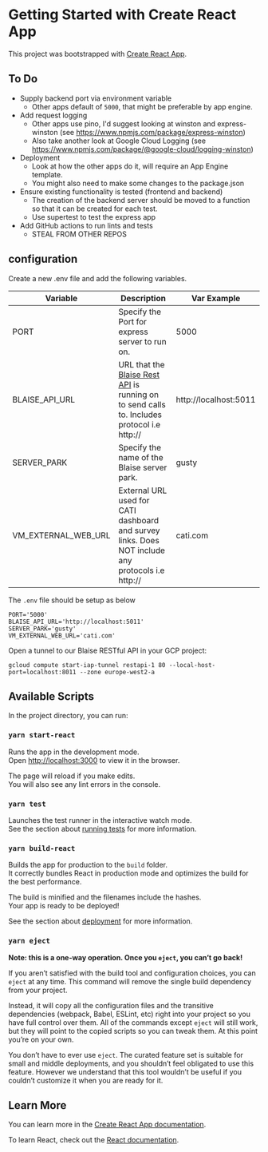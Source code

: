 # Getting Started with Create React App

This project was bootstrapped with [Create React App](https://github.com/facebook/create-react-app).

## To Do
- Supply backend port via environment variable
  - Other apps default of `5000`, that might be preferable by app engine.
- Add request logging
  - Other apps use pino, I'd suggest looking at winston and express-winston (see https://www.npmjs.com/package/express-winston)
  - Also take another look at Google Cloud Logging (see https://www.npmjs.com/package/@google-cloud/logging-winston)
- Deployment
  - Look at how the other apps do it, will require an App Engine template.
  - You might also need to make some changes to the package.json
- Ensure existing functionality is tested (frontend and backend)
  - The creation of the backend server should be moved to a function so that it can be created for each test.
  - Use supertest to test the express app
- Add GitHub actions to run lints and tests
  - STEAL FROM OTHER REPOS


## configuration
Create a new .env file and add the following variables.

| Variable               | Description                                                                                                             | Var Example          |
|------------------------|-----------------------------------------------------------------------------------------------------------------------------------------------------------------------------------------------------------------------------------------------------------------------------------|----------------------|
| PORT                   | Specify the Port for express server to run on. | 5000                 |
| BLAISE_API_URL         | URL that the [Blaise Rest API](https://github.com/ONSdigital/blaise-api-rest) is running on to send calls to. Includes protocol i.e http:// | http://localhost:5011
| SERVER_PARK                   | Specify the name of the Blaise server park. | gusty                  |
| VM_EXTERNAL_WEB_URL                   | External URL used for CATI dashboard and survey links. Does NOT include any protocols i.e http:// | cati.com                 |                                                                                                  

The `.env` file should be setup as below

```.env
PORT='5000'
BLAISE_API_URL='http://localhost:5011'
SERVER_PARK='gusty'
VM_EXTERNAL_WEB_URL='cati.com'
```

Open a tunnel to our Blaise RESTful API in your GCP project:
```shell
gcloud compute start-iap-tunnel restapi-1 80 --local-host-port=localhost:8011 --zone europe-west2-a
```

## Available Scripts

In the project directory, you can run:

### `yarn start-react`

Runs the app in the development mode.\
Open [http://localhost:3000](http://localhost:3000) to view it in the browser.

The page will reload if you make edits.\
You will also see any lint errors in the console.

### `yarn test`

Launches the test runner in the interactive watch mode.\
See the section about [running tests](https://facebook.github.io/create-react-app/docs/running-tests) for more information.

### `yarn build-react`

Builds the app for production to the `build` folder.\
It correctly bundles React in production mode and optimizes the build for the best performance.

The build is minified and the filenames include the hashes.\
Your app is ready to be deployed!

See the section about [deployment](https://facebook.github.io/create-react-app/docs/deployment) for more information.

### `yarn eject`

**Note: this is a one-way operation. Once you `eject`, you can’t go back!**

If you aren’t satisfied with the build tool and configuration choices, you can `eject` at any time. This command will remove the single build dependency from your project.

Instead, it will copy all the configuration files and the transitive dependencies (webpack, Babel, ESLint, etc) right into your project so you have full control over them. All of the commands except `eject` will still work, but they will point to the copied scripts so you can tweak them. At this point you’re on your own.

You don’t have to ever use `eject`. The curated feature set is suitable for small and middle deployments, and you shouldn’t feel obligated to use this feature. However we understand that this tool wouldn’t be useful if you couldn’t customize it when you are ready for it.

## Learn More

You can learn more in the [Create React App documentation](https://facebook.github.io/create-react-app/docs/getting-started).

To learn React, check out the [React documentation](https://reactjs.org/).
